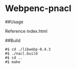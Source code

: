Webpenc-pnacl
===================================

##Usage

Reference index.html

##Build

```shell
#$ cd ./libwebp-0.4.3
#$ ./nacl.build
#$ cd ..
#$ make
```
